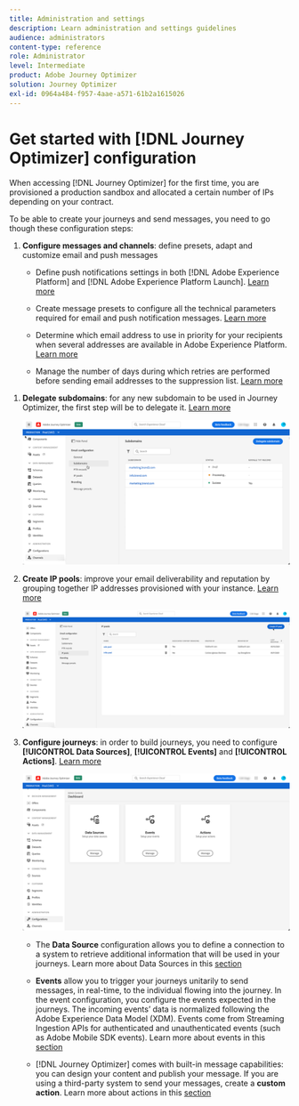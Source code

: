 ```yaml
---
title: Administration and settings
description: Learn administration and settings guidelines
audience: administrators
content-type: reference
role: Administrator
level: Intermediate
product: Adobe Journey Optimizer
solution: Journey Optimizer
exl-id: 0964a484-f957-4aae-a571-61b2a1615026
---
```


# Get started with [!DNL Journey Optimizer] configuration

When accessing [!DNL Journey Optimizer] for the first time, you are provisioned a production sandbox and allocated a certain number of IPs depending on your contract.

To be able to create your journeys and send messages, you need to go though these configuration steps:

1. **Configure messages and channels**: define presets, adapt and customize email and push messages

    * Define push notifications settings in both [!DNL Adobe Experience Platform] and [!DNL Adobe Experience Platform Launch]. [Learn more](../push-configuration.md)

    * Create message presets to configure all the technical parameters required for email and push notification messages. [Learn more](message-presets.md)

    * Determine which email address to use in priority for your recipients when several addresses are available in Adobe Experience Platform. [Learn more](primary-email-addresses.md)

    * Manage the number of days during which retries are performed before sending email addresses to the suppression list. [Learn more](manage-suppression-list.md)

<!--
* Understand push notification flow. [Learn more](../push-gs.md)
-->
1. **Delegate subdomains**: for any new subdomain to be used in Journey Optimizer, the first step will be to delegate it. [Learn more](about-subdomain-delegation.md)

    ![](../assets/subdomain.png)

1. **Create IP pools**: improve your email deliverability and reputation by grouping together IP addresses provisioned with your instance. [Learn more](ip-pools.md)

    ![](../assets/ip-pool.png)

1. **Configure journeys**: in order to build journeys, you need to configure **[!UICONTROL Data Sources]**, **[!UICONTROL Events]** and **[!UICONTROL Actions]**. [Learn more](about-data-sources-events-actions.md)

    ![](../assets/admin-menu.png)

    * The **Data Source** configuration allows you to define a connection to a system to retrieve additional information that will be used in your journeys. Learn more about Data Sources in this [section](../datasource/about-data-sources.md)

    * **Events** allow you to trigger your journeys unitarily to send messages, in real-time, to the individual flowing into the journey. In the event configuration, you configure the events expected in the journeys. The incoming events’ data is normalized following the Adobe Experience Data Model (XDM). Events come from Streaming Ingestion APIs for authenticated and unauthenticated events (such as Adobe Mobile SDK events). Learn more about events in this [section](../event/about-events.md)
    
    * [!DNL Journey Optimizer] comes with built-in message capabilities: you can design your content and publish your message. If you are using a third-party system to send your messages, create a **custom action**. Learn more about actions in this [section](../action/action.md)